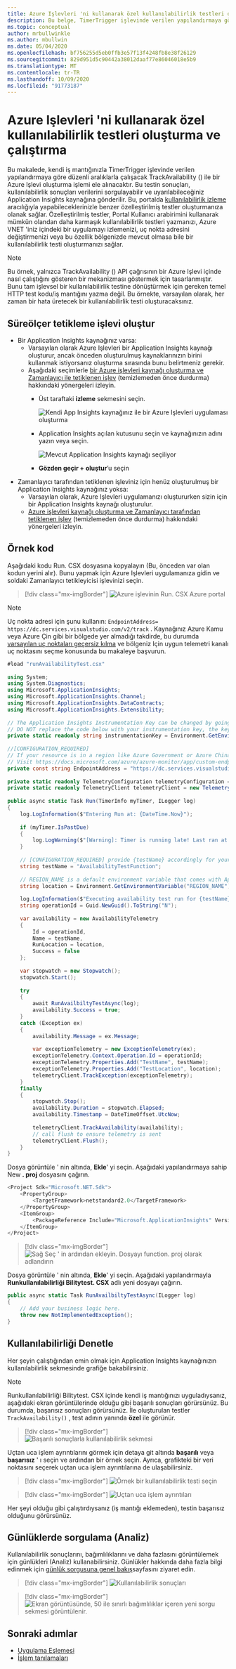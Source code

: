 ```yaml
---
title: Azure Işlevleri 'ni kullanarak özel kullanılabilirlik testleri oluşturma ve çalıştırma
description: Bu belge, TimerTrigger işlevinde verilen yapılandırmaya göre düzenli olarak çalışacak TrackAvailability () ile bir Azure Işlevi oluşturmayı kapsar. Bu testin sonuçları, kullanılabilirlik sonuçları verilerini sorgulayabilir ve uyarılabileceğiniz Application Insights kaynağına gönderilir. Özelleştirilmiş testler, Portal Kullanıcı arabirimini kullanarak mümkün olandan daha karmaşık kullanılabilirlik testleri yazmanızı, Azure VNET 'iniz içindeki bir uygulamayı izlemenizi, uç nokta adresini değiştirmenizi veya bölgenizde yoksa bir kullanılabilirlik testi oluşturmanızı sağlar.
ms.topic: conceptual
author: mrbullwinkle
ms.author: mbullwin
ms.date: 05/04/2020
ms.openlocfilehash: bf756255d5eb0ffb3e57f13f4248fb8e38f26129
ms.sourcegitcommit: 829d951d5c90442a38012daaf77e86046018e5b9
ms.translationtype: MT
ms.contentlocale: tr-TR
ms.lasthandoff: 10/09/2020
ms.locfileid: "91773187"
---
```

# <a name="create-and-run-custom-availability-tests-using-azure-functions"></a>Azure Işlevleri 'ni kullanarak özel kullanılabilirlik testleri oluşturma ve çalıştırma

Bu makalede, kendi iş mantığınızla TimerTrigger işlevinde verilen yapılandırmaya göre düzenli aralıklarla çalışacak TrackAvailability () ile bir Azure Işlevi oluşturma işlemi ele alınacaktır. Bu testin sonuçları, kullanılabilirlik sonuçları verilerini sorgulayabilir ve uyarılabileceğiniz Application Insights kaynağına gönderilir. Bu, portalda [kullanılabilirlik izleme](./monitor-web-app-availability.md) aracılığıyla yapabileceklerinizle benzer özelleştirilmiş testler oluşturmanıza olanak sağlar. Özelleştirilmiş testler, Portal Kullanıcı arabirimini kullanarak mümkün olandan daha karmaşık kullanılabilirlik testleri yazmanızı, Azure VNET 'iniz içindeki bir uygulamayı izlemenizi, uç nokta adresini değiştirmenizi veya bu özellik bölgenizde mevcut olmasa bile bir kullanılabilirlik testi oluşturmanızı sağlar.

> [!NOTE]
> Bu örnek, yalnızca TrackAvailability () API çağrısının bir Azure Işlevi içinde nasıl çalıştığını gösteren bir mekanizması göstermek için tasarlanmıştır. Bunu tam işlevsel bir kullanılabilirlik testine dönüştürmek için gereken temel HTTP test kodu/iş mantığını yazma değil. Bu örnekte, varsayılan olarak, her zaman bir hata üretecek bir kullanılabilirlik testi oluşturacaksınız.

## <a name="create-timer-triggered-function"></a>Süreölçer tetikleme işlevi oluştur

- Bir Application Insights kaynağınız varsa:
    - Varsayılan olarak Azure Işlevleri bir Application Insights kaynağı oluşturur, ancak önceden oluşturulmuş kaynaklarınızın birini kullanmak istiyorsanız oluşturma sırasında bunu belirtmeniz gerekir.
    - Aşağıdaki seçimlerle [bir Azure işlevleri kaynağı oluşturma ve Zamanlayıcı ile tetiklenen işlev](../../azure-functions/functions-create-scheduled-function.md) (temizlemeden önce durdurma) hakkındaki yönergeleri izleyin.
        -  Üst taraftaki **izleme** sekmesini seçin.

            ![ Kendi App Insights kaynağınız ile bir Azure Işlevleri uygulaması oluşturma](media/availability-azure-functions/create-function-app.png)

        - Application Insights açılan kutusunu seçin ve kaynağınızın adını yazın veya seçin.

            ![Mevcut Application Insights kaynağı seçiliyor](media/availability-azure-functions/app-insights-resource.png)

        - **Gözden geçir + oluştur**’u seçin
- Zamanlayıcı tarafından tetiklenen işleviniz için henüz oluşturulmuş bir Application Insights kaynağınız yoksa:
    - Varsayılan olarak, Azure Işlevleri uygulamanızı oluştururken sizin için bir Application Insights kaynağı oluşturulur.
    - [Azure işlevleri kaynağı oluşturma ve Zamanlayıcı tarafından tetiklenen işlev](../../azure-functions/functions-create-scheduled-function.md) (temizlemeden önce durdurma) hakkındaki yönergeleri izleyin.

## <a name="sample-code"></a>Örnek kod

Aşağıdaki kodu Run. CSX dosyasına kopyalayın (Bu, önceden var olan kodun yerini alır). Bunu yapmak için Azure Işlevleri uygulamanıza gidin ve soldaki Zamanlayıcı tetikleyicisi işlevinizi seçin.

>[!div class="mx-imgBorder"]
>![Azure işlevinin Run. CSX Azure portal](media/availability-azure-functions/runcsx.png)

> [!NOTE]
> Uç nokta adresi için şunu kullanın: `EndpointAddress= https://dc.services.visualstudio.com/v2/track` . Kaynağınız Azure Kamu veya Azure Çin gibi bir bölgede yer almadığı takdirde, bu durumda [varsayılan uç noktaları geçersiz kılma](./custom-endpoints.md#regions-that-require-endpoint-modification) ve bölgeniz Için uygun telemetri kanalı uç noktasını seçme konusunda bu makaleye başvurun.

```C#
#load "runAvailabilityTest.csx"
 
using System;
using System.Diagnostics;
using Microsoft.ApplicationInsights;
using Microsoft.ApplicationInsights.Channel;
using Microsoft.ApplicationInsights.DataContracts;
using Microsoft.ApplicationInsights.Extensibility;
 
// The Application Insights Instrumentation Key can be changed by going to the overview page of your Function App, selecting configuration, and changing the value of the APPINSIGHTS_INSTRUMENTATIONKEY Application setting.
// DO NOT replace the code below with your instrumentation key, the key's value is pulled from the environment variable/application setting key/value pair.
private static readonly string instrumentationKey = Environment.GetEnvironmentVariable("APPINSIGHTS_INSTRUMENTATIONKEY");
 
//[CONFIGURATION_REQUIRED]
// If your resource is in a region like Azure Government or Azure China, change the endpoint address accordingly.
// Visit https://docs.microsoft.com/azure/azure-monitor/app/custom-endpoints#regions-that-require-endpoint-modification for more details.
private const string EndpointAddress = "https://dc.services.visualstudio.com/v2/track";
 
private static readonly TelemetryConfiguration telemetryConfiguration = new TelemetryConfiguration(instrumentationKey, new InMemoryChannel { EndpointAddress = EndpointAddress });
private static readonly TelemetryClient telemetryClient = new TelemetryClient(telemetryConfiguration);
 
public async static Task Run(TimerInfo myTimer, ILogger log)
{
    log.LogInformation($"Entering Run at: {DateTime.Now}");
 
    if (myTimer.IsPastDue)
    {
        log.LogWarning($"[Warning]: Timer is running late! Last ran at: {myTimer.ScheduleStatus.Last}");
    }
 
    // [CONFIGURATION_REQUIRED] provide {testName} accordingly for your test function
    string testName = "AvailabilityTestFunction";
 
    // REGION_NAME is a default environment variable that comes with App Service
    string location = Environment.GetEnvironmentVariable("REGION_NAME");
 
    log.LogInformation($"Executing availability test run for {testName} at: {DateTime.Now}");
    string operationId = Guid.NewGuid().ToString("N");
 
    var availability = new AvailabilityTelemetry
    {
        Id = operationId,
        Name = testName,
        RunLocation = location,
        Success = false
    };
 
    var stopwatch = new Stopwatch();
    stopwatch.Start();
 
    try
    {
        await RunAvailbiltyTestAsync(log);
        availability.Success = true;
    }
    catch (Exception ex)
    {
        availability.Message = ex.Message;
 
        var exceptionTelemetry = new ExceptionTelemetry(ex);
        exceptionTelemetry.Context.Operation.Id = operationId;
        exceptionTelemetry.Properties.Add("TestName", testName);
        exceptionTelemetry.Properties.Add("TestLocation", location);
        telemetryClient.TrackException(exceptionTelemetry);
    }
    finally
    {
        stopwatch.Stop();
        availability.Duration = stopwatch.Elapsed;
        availability.Timestamp = DateTimeOffset.UtcNow;
 
        telemetryClient.TrackAvailability(availability);
        // call flush to ensure telemetry is sent
        telemetryClient.Flush();
    }
}

```

Dosya görüntüle ' nin altında, **Ekle**' yi seçin. Aşağıdaki yapılandırmaya sahip New **. proj** dosyasını çağırın.

```C#
<Project Sdk="Microsoft.NET.Sdk">
    <PropertyGroup>
        <TargetFramework>netstandard2.0</TargetFramework>
    </PropertyGroup>
    <ItemGroup>
        <PackageReference Include="Microsoft.ApplicationInsights" Version="2.15.0" /> <!-- Ensure you’re using the latest version -->
    </ItemGroup>
</Project>

```

>[!div class="mx-imgBorder"]
>![Sağ Seç ' in ardından ekleyin. Dosyayı function. proj olarak adlandırın](media/availability-azure-functions/addfile.png)

Dosya görüntüle ' nin altında, **Ekle**' yi seçin. Aşağıdaki yapılandırmayla **Runkullanılabilirliği Bilitytest. CSX** adlı yeni dosyayı çağırın.

```C#
public async static Task RunAvailbiltyTestAsync(ILogger log)
{
    // Add your business logic here.
    throw new NotImplementedException();
}

```

## <a name="check-availability"></a>Kullanılabilirliği Denetle

Her şeyin çalıştığından emin olmak için Application Insights kaynağınızın kullanılabilirlik sekmesinde grafiğe bakabilirsiniz.

> [!NOTE]
> Runkullanılabilirliği Bilitytest. CSX içinde kendi iş mantığınızı uyguladıysanız, aşağıdaki ekran görüntülerinde olduğu gibi başarılı sonuçları görürsünüz. Bu durumda, başarısız sonuçları görürsünüz. İle oluşturulan testler `TrackAvailability()` , test adının yanında **özel** ile görünür.

>[!div class="mx-imgBorder"]
>![Başarılı sonuçlarla kullanılabilirlik sekmesi](media/availability-azure-functions/availability-custom.png)

Uçtan uca işlem ayrıntılarını görmek için detaya git altında **başarılı** veya **başarısız** ' ı seçin ve ardından bir örnek seçin. Ayrıca, grafikteki bir veri noktasını seçerek uçtan uca işlem ayrıntılarına de ulaşabilirsiniz.

>[!div class="mx-imgBorder"]
>![Örnek bir kullanılabilirlik testi seçin](media/availability-azure-functions/sample.png)

>[!div class="mx-imgBorder"]
>![Uçtan uca işlem ayrıntıları](media/availability-azure-functions/end-to-end.png)

Her şeyi olduğu gibi çalıştırdıysanız (iş mantığı eklemeden), testin başarısız olduğunu görürsünüz.

## <a name="query-in-logs-analytics"></a>Günlüklerde sorgulama (Analiz)

Kullanılabilirlik sonuçlarını, bağımlılıklarını ve daha fazlasını görüntülemek için günlükleri (Analiz) kullanabilirsiniz. Günlükler hakkında daha fazla bilgi edinmek için [günlük sorgusuna genel bakış](../log-query/log-query-overview.md)sayfasını ziyaret edin.

>[!div class="mx-imgBorder"]
>![Kullanılabilirlik sonuçları](media/availability-azure-functions/availabilityresults.png)

>[!div class="mx-imgBorder"]
>![Ekran görüntüsünde, 50 ile sınırlı bağımlılıklar içeren yeni sorgu sekmesi görüntülenir.](media/availability-azure-functions/dependencies.png)

## <a name="next-steps"></a>Sonraki adımlar

- [Uygulama Eşlemesi](./app-map.md)
- [İşlem tanılamaları](./transaction-diagnostics.md)

